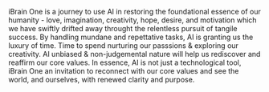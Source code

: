  iBrain One is a journey to use AI in restoring the foundational essence of our humanity - love, imagination, creativity, hope, desire, and motivation which we have swiftly drifted away throught the relentless pursuit of tangile success.
 By handling mundane and repettative tasks, AI is granting us the luxury of time. Time to spend nurturing our passsions & exploring our creativity. AI unbiased & non-judgemental nature will help us rediscover and reaffirm our core values.
 In essence, AI is not just a technological tool, iBrain One an invitation to reconnect with our core values and see the world, and ourselves, with renewed clarity and purpose.